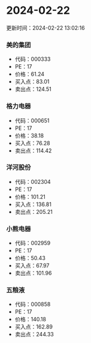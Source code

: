 # 2024-02-22 
 更新时间：2024-02-22 13:02:16 

### 美的集团
* 代码：000333
* PE：17
* 价格：61.24
* 买入点：83.01
* 卖出点：124.51

### 格力电器
* 代码：000651
* PE：17
* 价格：38.18
* 买入点：76.28
* 卖出点：114.42

### 洋河股份
* 代码：002304
* PE：17
* 价格：101.21
* 买入点：136.81
* 卖出点：205.21

### 小熊电器
* 代码：002959
* PE：17
* 价格：50.43
* 买入点：67.97
* 卖出点：101.96

### 五粮液
* 代码：000858
* PE：17
* 价格：140.18
* 买入点：162.89
* 卖出点：244.33
